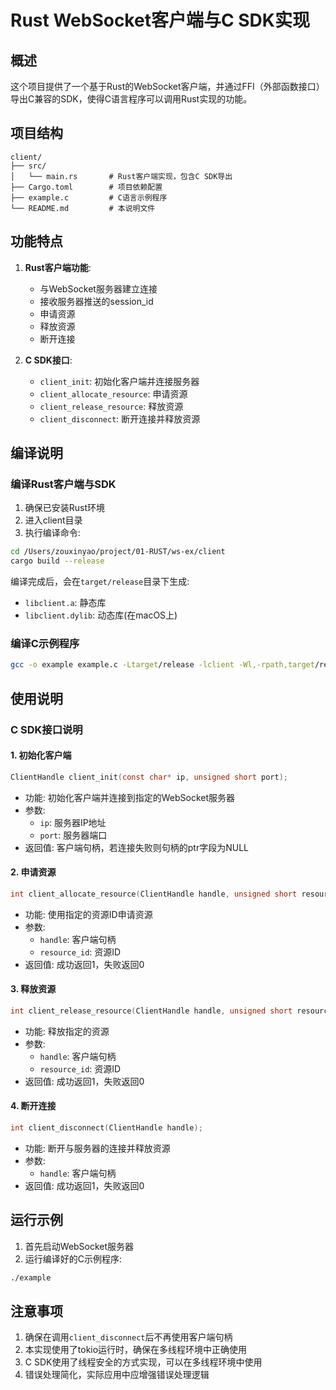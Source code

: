 # Rust WebSocket客户端与C SDK实现

## 概述

这个项目提供了一个基于Rust的WebSocket客户端，并通过FFI（外部函数接口）导出C兼容的SDK，使得C语言程序可以调用Rust实现的功能。

## 项目结构

```
client/
├── src/
│   └── main.rs       # Rust客户端实现，包含C SDK导出
├── Cargo.toml        # 项目依赖配置
├── example.c         # C语言示例程序
└── README.md         # 本说明文件
```

## 功能特点

1. **Rust客户端功能**:
   - 与WebSocket服务器建立连接
   - 接收服务器推送的session_id
   - 申请资源
   - 释放资源
   - 断开连接

2. **C SDK接口**:
   - `client_init`: 初始化客户端并连接服务器
   - `client_allocate_resource`: 申请资源
   - `client_release_resource`: 释放资源
   - `client_disconnect`: 断开连接并释放资源

## 编译说明

### 编译Rust客户端与SDK

1. 确保已安装Rust环境
2. 进入client目录
3. 执行编译命令:

```bash
cd /Users/zouxinyao/project/01-RUST/ws-ex/client
cargo build --release
```

编译完成后，会在`target/release`目录下生成:
- `libclient.a`: 静态库
- `libclient.dylib`: 动态库(在macOS上)

### 编译C示例程序

```bash
gcc -o example example.c -Ltarget/release -lclient -Wl,-rpath,target/release
```

## 使用说明

### C SDK接口说明

#### 1. 初始化客户端

```c
ClientHandle client_init(const char* ip, unsigned short port);
```
- 功能: 初始化客户端并连接到指定的WebSocket服务器
- 参数:
  - `ip`: 服务器IP地址
  - `port`: 服务器端口
- 返回值: 客户端句柄，若连接失败则句柄的ptr字段为NULL

#### 2. 申请资源

```c
int client_allocate_resource(ClientHandle handle, unsigned short resource_id);
```
- 功能: 使用指定的资源ID申请资源
- 参数:
  - `handle`: 客户端句柄
  - `resource_id`: 资源ID
- 返回值: 成功返回1，失败返回0

#### 3. 释放资源

```c
int client_release_resource(ClientHandle handle, unsigned short resource_id);
```
- 功能: 释放指定的资源
- 参数:
  - `handle`: 客户端句柄
  - `resource_id`: 资源ID
- 返回值: 成功返回1，失败返回0

#### 4. 断开连接

```c
int client_disconnect(ClientHandle handle);
```
- 功能: 断开与服务器的连接并释放资源
- 参数:
  - `handle`: 客户端句柄
- 返回值: 成功返回1，失败返回0

## 运行示例

1. 首先启动WebSocket服务器
2. 运行编译好的C示例程序:

```bash
./example
```

## 注意事项

1. 确保在调用`client_disconnect`后不再使用客户端句柄
2. 本实现使用了tokio运行时，确保在多线程环境中正确使用
3. C SDK使用了线程安全的方式实现，可以在多线程环境中使用
4. 错误处理简化，实际应用中应增强错误处理逻辑